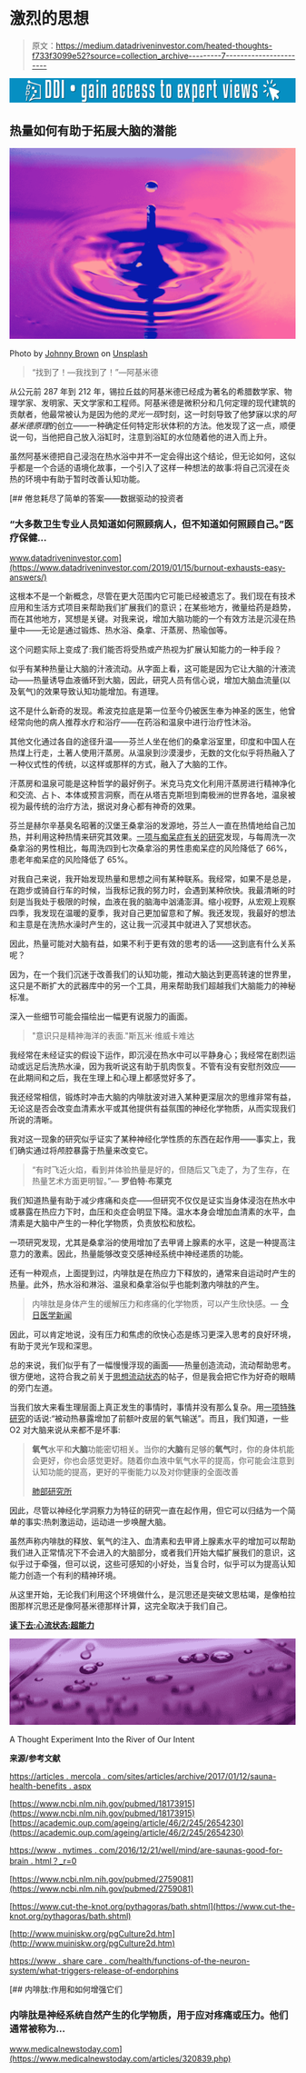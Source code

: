 # 激烈的思想

> 原文：<https://medium.datadriveninvestor.com/heated-thoughts-f733f3099e52?source=collection_archive---------7----------------------->

[![](img/3232cf942b323f15761046325a71c2de.png)](http://www.track.datadriveninvestor.com/1B9E)

## 热量如何有助于拓展大脑的潜能

![](img/6cbc275656b50fc6472fd80d177ed649.png)

Photo by [Johnny Brown](https://unsplash.com/@johnnyb803?utm_source=medium&utm_medium=referral) on [Unsplash](https://unsplash.com?utm_source=medium&utm_medium=referral)

> “找到了！—我找到了！”—阿基米德

从公元前 287 年到 212 年，锡拉丘兹的阿基米德已经成为著名的希腊数学家、物理学家、发明家、天文学家和工程师。阿基米德是微积分和几何定理的现代建筑的贡献者，他最常被认为是因为他的*灵光一现*时刻，这一时刻导致了他梦寐以求的*阿基米德原理*的创立——一种确定任何特定形状体积的方法。他发现了这一点，顺便说一句，当他把自己放入浴缸时，注意到浴缸的水位随着他的进入而上升。

虽然阿基米德把自己浸泡在热水浴中并不一定会得出这个结论，但无论如何，这似乎都是一个合适的语境化故事，一个引入了这样一种想法的故事:将自己沉浸在炎热的环境中有助于暂时改善认知功能。

[](https://www.datadriveninvestor.com/2019/01/15/burnout-exhausts-easy-answers/) [## 倦怠耗尽了简单的答案——数据驱动的投资者

### “大多数卫生专业人员知道如何照顾病人，但不知道如何照顾自己。”医疗保健…

www.datadriveninvestor.com](https://www.datadriveninvestor.com/2019/01/15/burnout-exhausts-easy-answers/) 

这根本不是一个新概念，尽管在更大范围内它可能已经被遗忘了。我们现在有技术应用和生活方式项目来帮助我们扩展我们的意识；在某些地方，微量给药是趋势，而在其他地方，冥想是关键。对我来说，增加大脑功能的一个有效方法是沉浸在热量中——无论是通过锻炼、热水浴、桑拿、汗蒸房、热瑜伽等。

这个问题实际上变成了:我们能否将受热或产热视为扩展认知能力的一种手段？

似乎有某种热量让大脑的汁液流动。从字面上看，这可能是因为它让大脑的汁液流动——热量诱导血液循环到大脑，因此，研究人员有信心说，增加大脑血流量(以及氧气)的效果导致认知功能增加。有道理。

这不是什么新奇的发现。希波克拉底是第一位至今仍被医生奉为神圣的医生，他曾经常向他的病人推荐水疗和浴疗——在药浴和温泉中进行治疗性沐浴。

其他文化通过各自的途径升温——芬兰人坐在他们的桑拿浴室里，印度和中国人在热煤上行走，土著人使用汗蒸房。从温泉到沙漠漫步，无数的文化似乎将热融入了一种仪式性的传统，以这样或那样的方式，融入了大脑的工作。

汗蒸房和温泉可能是这种哲学的最好例子。米克马克文化利用汗蒸房进行精神净化和交流、占卜、本体或预言洞察，而在从塔吉克斯坦到南极洲的世界各地，温泉被视为最传统的治疗方法，据说对身心都有神奇的效果。

芬兰是赫尔辛基臭名昭著的汉堡王桑拿浴的发源地，芬兰人一直在热情地给自己加热，并利用这种热情来研究其效果。[一项与痴呆症有关的研究](https://articles.mercola.com/sites/articles/archive/2017/01/12/sauna-health-benefits.aspx)发现，与每周洗一次桑拿浴的男性相比，每周洗四到七次桑拿浴的男性患痴呆症的风险降低了 66%，患老年痴呆症的风险降低了 65%。

对我自己来说，我开始发现热量和思想之间有某种联系。我经常，如果不是总是，在跑步或骑自行车的时候，当我标记我的努力时，会遇到某种欣快。我最清晰的时刻是当我处于极限的时候，血液在我的脑海中汹涌澎湃。缩小视野，从宏观上观察四季，我发现在温暖的夏季，我对自己更加留意和了解。我还发现，我最好的想法和主意是在洗热水澡时产生的，这让我一沉浸其中就进入了冥想状态。

因此，热量可能对大脑有益，如果不利于更有效的思考的话——这到底有什么关系呢？

因为，在一个我们沉迷于改善我们的认知功能，推动大脑达到更高转速的世界里，这只是不断扩大的武器库中的另一个工具，用来帮助我们超越我们大脑能力的神秘标准。

深入一些细节可能会描绘出一幅更有说服力的画面。

> "意识只是精神海洋的表面."斯瓦米·维威卡难达

我经常在未经证实的假设下运作，即沉浸在热水中可以平静身心；我经常在剧烈运动或远足后洗热水澡，因为我听说这有助于肌肉恢复。不管有没有安慰剂效应——在此期间和之后，我在生理上和心理上都感觉好多了。

我还经常相信，锻炼时冲击大脑的内啡肽波对进入某种更深层次的思维非常有益，无论这是否会改变血清素水平或其他提供有益氛围的神经化学物质，从而实现我们所说的清晰。

我对这一现象的研究似乎证实了某种神经化学性质的东西在起作用——事实上，我们确实通过将颅腔暴露于热量来改变它。

> “有时飞近火焰，看到并体验热量是好的，但随后又飞走了，为了生存，在热量艺术方面更明智。”― **罗伯特·布莱克**

我们知道热量有助于减少疼痛和炎症——但研究不仅仅是证实当身体浸泡在热水中或暴露在热应力下时，血压和炎症会明显下降。温水本身会增加血清素的水平，血清素是大脑中产生的一种化学物质，负责放松和放松。

一项研究发现，尤其是桑拿浴的使用增加了去甲肾上腺素的水平，这是一种提高注意力的激素。因此，热量能够改变交感神经系统中神经递质的功能。

还有一种观点，上面提到过，内啡肽是在热应力下释放的，通常来自运动时产生的热量。此外，热水浴和淋浴、温泉和桑拿浴似乎也能刺激内啡肽的产生。

> 内啡肽是身体产生的缓解压力和疼痛的化学物质，可以产生欣快感。— [今日医学新闻](https://www.medicalnewstoday.com/articles/320839.php)

因此，可以肯定地说，没有压力和焦虑的欣快心态是练习更深入思考的良好环境，有助于灵光乍现和深思。

总的来说，我们似乎有了一幅慢慢浮现的画面——热量创造流动，流动帮助思考。很方便地，这符合我之前关于[思想流动状态](https://medium.com/datadriveninvestor/flow-state-the-super-mind-5265932ba900)的帖子，但是我会把它作为好奇的眼睛的旁门左道。

当我们放大来看生理层面上真正发生的事情时，事情并没有那么复杂。用[一项特殊研究](https://www.researchgate.net/publication/230685558_Passive_heat_exposure_induced_by_hot_water_leg_immersion_increased_oxyhemoglobin_in_pre-frontal_cortex_to_preserve_oxygenation_and_did_not_contribute_to_impaired_cognitive_functioning)的话说:“被动热暴露增加了前额叶皮层的氧气输送”。而且，我们知道，一些 O2 对大脑来说从来都不是坏事:

> **氧气**水平和**大脑**功能密切相关。当你的**大脑**有足够的**氧气**时，你的身体机能会更好，你也会感觉更好。随着你血液中氧气水平的提高，你可能会注意到认知功能的提高，更好的平衡能力以及对你健康的全面改善
> 
> [肺部研究所](https://lunginstitute.com/blog/oxygen-levels-brain-function/)

因此，尽管以神经化学洞察力为特征的研究一直在起作用，但它可以归结为一个简单的事实:热刺激运动，运动进一步唤醒大脑。

虽然声称内啡肽的释放、氧气的注入、血清素和去甲肾上腺素水平的增加可以帮助我们进入正常情况下不会进入的大脑部分，或者我们开始大幅扩展我们的意识，这似乎过于牵强，但可以说，这些可感知的小好处，当复合时，似乎可以为提高认知能力创造一个有利的精神环境。

从这里开始，无论我们利用这个环境做什么，是沉思还是突破文思枯竭，是像柏拉图那样沉思还是像阿基米德那样计算，这完全取决于我们自己。

[**读下去:心流状态:超能力**](https://medium.com/datadriveninvestor/flow-state-the-super-mind-5265932ba900)

![](img/d7750ba6c049cd7e79af494939a15797.png)

A Thought Experiment Into the River of Our Intent

**来源/参考文献**

[https://articles . mercola . com/sites/articles/archive/2017/01/12/sauna-health-benefits . aspx](https://articles.mercola.com/sites/articles/archive/2017/01/12/sauna-health-benefits.aspx)

[https://www.ncbi.nlm.nih.gov/pubmed/18173915](https://www.ncbi.nlm.nih.gov/pubmed/18173915)
[https://academic.oup.com/ageing/article/46/2/245/2654230](https://academic.oup.com/ageing/article/46/2/245/2654230)

[https://www . nytimes . com/2016/12/21/well/mind/are-saunas-good-for-brain . html？_r=0](https://www.nytimes.com/2016/12/21/well/mind/are-saunas-good-for-the-brain.html?_r=0)

[https://www.ncbi.nlm.nih.gov/pubmed/2759081](https://www.ncbi.nlm.nih.gov/pubmed/2759081)

[https://www.cut-the-knot.org/pythagoras/bath.shtml](https://www.cut-the-knot.org/pythagoras/bath.shtml)

[http://www.muiniskw.org/pgCulture2d.htm](http://www.muiniskw.org/pgCulture2d.htm)

[https://www . share care . com/health/functions-of-the-neuron-system/what-triggers-release-of-endorphins](https://www.sharecare.com/health/functions-of-the-nervous-system/what-triggers-release-of-endorphins)

[](https://www.medicalnewstoday.com/articles/320839.php) [## 内啡肽:作用和如何增强它们

### 内啡肽是神经系统自然产生的化学物质，用于应对疼痛或压力。他们通常被称为…

www.medicalnewstoday.com](https://www.medicalnewstoday.com/articles/320839.php)